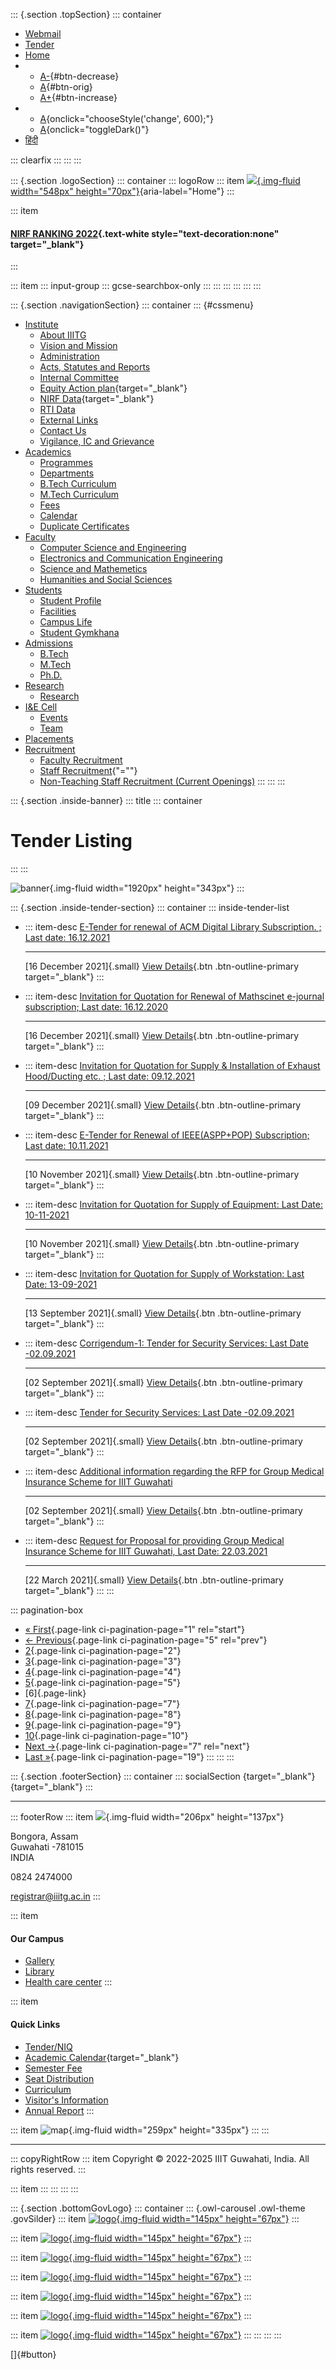 <div>

::: {.section .topSection}
::: container
-   [Webmail](mailto:registrar@iiitg.ac.in)
-   [Tender](https://www.iiitg.ac.in/tenderniq)
-   [Home](https://www.iiitg.ac.in/)
-   -   [A-](javascript:void(0)){#btn-decrease}
    -   [A](javascript:void(0)){#btn-orig}
    -   [A+](javascript:void(0)){#btn-increase}
-   -   [A](javascript:void(0)){onclick="chooseStyle('change', 600);"}
    -   [A](javascript:void(0)){onclick="toggleDark()"}
-   [हिंदी](https://www.iiitg.ac.in/hindi)

::: clearfix
:::
:::
:::

::: {.section .logoSection}
::: container
::: logoRow
::: item
[![](https://www.iiitg.ac.in/uploads/2023/08/01/7cb707d8dc0de4a798b10636d76db56c.png){.img-fluid
width="548px"
height="70px"}](https://www.iiitg.ac.in/){aria-label="Home"}
:::

::: item
#### [NIRF RANKING 2022](https://www.iiitg.ac.in/nirf-ranking-2022.html){.text-white style="text-decoration:none" target="_blank"}
:::

::: item
::: input-group
::: gcse-searchbox-only
:::
:::
:::
:::
:::
:::

::: {.section .navigationSection}
::: container
::: {#cssmenu}
-   [Institute](https://www.iiitg.ac.in/institute)
    -   [About IIITG](https://www.iiitg.ac.in/about-iiitg)
    -   [Vision and
        Mission](https://www.iiitg.ac.in/vission-and-mission)
    -   [Administration](https://www.iiitg.ac.in/administration)
    -   [Acts, Statutes and
        Reports](https://www.iiitg.ac.in/artsstatues-and-reports)
    -   [Internal Committee](https://www.iiitg.ac.in/internal-committee)
    -   [Equity Action
        plan](https://www.iiitg.ac.in/uploads/2023/03/13/IIITG__EAP_Dec20_March_21.pdf){target="_blank"}
    -   [NIRF
        Data](https://www.iiitg.ac.in/uploads/2023/03/13/NIRF_2023.pdf){target="_blank"}
    -   [RTI Data](https://www.iiitg.ac.in/rti-data)
    -   [External Links](https://www.iiitg.ac.in/external-links)
    -   [Contact Us](https://www.iiitg.ac.in/contact-us)
    -   [Vigilance, IC and
        Grievance](https://www.iiitg.ac.in/vigilance-ic-and-grievance-1)
-   [Academics](https://www.iiitg.ac.in/academic)
    -   [Programmes](https://www.iiitg.ac.in/programmes)
    -   [Departments](https://www.iiitg.ac.in/department)
    -   [B.Tech Curriculum](https://www.iiitg.ac.in/btech-curriculum)
    -   [M.Tech Curriculum](https://www.iiitg.ac.in/mtech-curriculum)
    -   [Fees](https://www.iiitg.ac.in/fees)
    -   [Calendar](https://www.iiitg.ac.in/calendar)
    -   [Duplicate
        Certificates](https://www.iiitg.ac.in/duplicate-certificates)
-   [Faculty](https://www.iiitg.ac.in/faculty)
    -   [Computer Science and
        Engineering](https://www.iiitg.ac.in/computer-science-and-engineering)
    -   [Electronics and Communication
        Engineering](https://www.iiitg.ac.in/electronics-and-communication-engineering)
    -   [Science and
        Mathemetics](https://www.iiitg.ac.in/science-and-mathemetics)
    -   [Humanities and Social
        Sciences](https://www.iiitg.ac.in/humanities-and-social-science)
-   [Students](https://www.iiitg.ac.in/student)
    -   [Student Profile](https://www.iiitg.ac.in/student-profile)
    -   [Facilities](https://www.iiitg.ac.in/facilities)
    -   [Campus Life](https://www.iiitg.ac.in/campus-life)
    -   [Student Gymkhana](https://www.iiitg.ac.in/student-gymkhana)
-   [Admissions](https://www.iiitg.ac.in/admissions)
    -   [B.Tech](https://www.iiitg.ac.in/btech)
    -   [M.Tech](https://www.iiitg.ac.in/mtech)
    -   [Ph.D.](https://www.iiitg.ac.in/phd)
-   [Research](https://www.iiitg.ac.in/research)
    -   [Research](https://www.iiitg.ac.in/research-1)
-   [I&E Cell](https://www.iiitg.ac.in/ecell)
    -   [Events](https://www.iiitg.ac.in/ecell/events)
    -   [Team](https://www.iiitg.ac.in/ecell/team)
-   [Placements](https://www.iiitg.ac.in/placements)
-   [Recruitment](https://www.iiitg.ac.in/recruitment-1)
    -   [Faculty
        Recruitment](https://www.iiitg.ac.in/recruitment/faculty/login.html)
    -   [Staff Recruitment](javascript:void(0)){\"=""}
    -   [Non-Teaching Staff Recruitment (Current
        Openings)](https://www.iiitg.ac.in/recruitment-of-junior-assistant-non-teaching)
:::
:::
:::

</div>

::: {.section .inside-banner}
::: title
::: container
# Tender Listing
:::
:::

![banner](https://www.iiitg.ac.in/design/front/assets/images/about-banner.jpg){.img-fluid
width="1920px" height="343px"}
:::

::: {.section .inside-tender-section}
::: container
::: inside-tender-list
-   ::: item-desc
    [E-Tender for renewal of ACM Digital Library Subscription. ; Last
    date:
    16.12.2021](https://www.iiitg.ac.in//uploads/files/tender/ACM.pdf)

    ------------------------------------------------------------------------

    [16 December 2021]{.small}
    [View
    Details](https://www.iiitg.ac.in//uploads/files/tender/ACM.pdf){.btn
    .btn-outline-primary target="_blank"}
    :::

-   ::: item-desc
    [Invitation for Quotation for Renewal of Mathscinet e-journal
    subscription; Last date:
    16.12.2020](https://www.iiitg.ac.in/uploads/files/tender/181_IQ_Maths.pdf)

    ------------------------------------------------------------------------

    [16 December 2021]{.small}
    [View
    Details](https://www.iiitg.ac.in/uploads/files/tender/181_IQ_Maths.pdf){.btn
    .btn-outline-primary target="_blank"}
    :::

-   ::: item-desc
    [Invitation for Quotation for Supply & Installation of Exhaust
    Hood/Ducting etc. ; Last date:
    09.12.2021](https://www.iiitg.ac.in/uploads/2023/09/25/897a95aeef8ec94b85582e80af720941.pdf)

    ------------------------------------------------------------------------

    [09 December 2021]{.small}
    [View
    Details](https://www.iiitg.ac.in/uploads/2023/09/25/897a95aeef8ec94b85582e80af720941.pdf){.btn
    .btn-outline-primary target="_blank"}
    :::

-   ::: item-desc
    [E-Tender for Renewal of IEEE(ASPP+POP) Subscription; Last date:
    10.11.2021](https://www.iiitg.ac.in/uploads/files/tender/snp212_ieee.pdf)

    ------------------------------------------------------------------------

    [10 November 2021]{.small}
    [View
    Details](https://www.iiitg.ac.in/uploads/files/tender/snp212_ieee.pdf){.btn
    .btn-outline-primary target="_blank"}
    :::

-   ::: item-desc
    [Invitation for Quotation for Supply of Equipment: Last Date:
    10-11-2021](https://www.iiitg.ac.in/uploads/files/tender/IV_NIQ_.pdf)

    ------------------------------------------------------------------------

    [10 November 2021]{.small}
    [View
    Details](https://www.iiitg.ac.in/uploads/files/tender/IV_NIQ_.pdf){.btn
    .btn-outline-primary target="_blank"}
    :::

-   ::: item-desc
    [Invitation for Quotation for Supply of Workstation: Last Date:
    13-09-2021](https://www.iiitg.ac.in/uploads/files/tender/workstation.pdf)

    ------------------------------------------------------------------------

    [13 September 2021]{.small}
    [View
    Details](https://www.iiitg.ac.in/uploads/files/tender/workstation.pdf){.btn
    .btn-outline-primary target="_blank"}
    :::

-   ::: item-desc
    [Corrigendum-1: Tender for Security Services: Last Date
    -02.09.2021](https://www.iiitg.ac.in/uploads/files/tender/corrigendum.pdf)

    ------------------------------------------------------------------------

    [02 September 2021]{.small}
    [View
    Details](https://www.iiitg.ac.in/uploads/files/tender/corrigendum.pdf){.btn
    .btn-outline-primary target="_blank"}
    :::

-   ::: item-desc
    [Tender for Security Services: Last Date
    -02.09.2021](https://www.iiitg.ac.in/uploads/files/tender/Security_Services_2021.pdf)

    ------------------------------------------------------------------------

    [02 September 2021]{.small}
    [View
    Details](https://www.iiitg.ac.in/uploads/files/tender/Security_Services_2021.pdf){.btn
    .btn-outline-primary target="_blank"}
    :::

-   ::: item-desc
    [Additional information regarding the RFP for Group Medical
    Insurance Scheme for IIIT
    Guwahati](https://www.iiitg.ac.in/uploads/files/tender/RfpEmp.pdf)

    ------------------------------------------------------------------------

    [02 September 2021]{.small}
    [View
    Details](https://www.iiitg.ac.in/uploads/files/tender/RfpEmp.pdf){.btn
    .btn-outline-primary target="_blank"}
    :::

-   ::: item-desc
    [Request for Proposal for providing Group Medical Insurance Scheme
    for IIIT Guwahati, Last Date:
    22.03.2021](https://www.iiitg.ac.in/uploads/files/tender/RFP_Insur21.pdf)

    ------------------------------------------------------------------------

    [22 March 2021]{.small}
    [View
    Details](https://www.iiitg.ac.in/uploads/files/tender/RFP_Insur21.pdf){.btn
    .btn-outline-primary target="_blank"}
    :::
:::

::: pagination-box
-   [« First](?per_page=1){.page-link ci-pagination-page="1"
    rel="start"}
-   [←
    Previous](https://www.iiitg.ac.in/tenderniq?per_page=5){.page-link
    ci-pagination-page="5" rel="prev"}
-   [2](https://www.iiitg.ac.in/tenderniq?per_page=2){.page-link
    ci-pagination-page="2"}
-   [3](https://www.iiitg.ac.in/tenderniq?per_page=3){.page-link
    ci-pagination-page="3"}
-   [4](https://www.iiitg.ac.in/tenderniq?per_page=4){.page-link
    ci-pagination-page="4"}
-   [5](https://www.iiitg.ac.in/tenderniq?per_page=5){.page-link
    ci-pagination-page="5"}
-   [6]{.page-link}
-   [7](https://www.iiitg.ac.in/tenderniq?per_page=7){.page-link
    ci-pagination-page="7"}
-   [8](https://www.iiitg.ac.in/tenderniq?per_page=8){.page-link
    ci-pagination-page="8"}
-   [9](https://www.iiitg.ac.in/tenderniq?per_page=9){.page-link
    ci-pagination-page="9"}
-   [10](https://www.iiitg.ac.in/tenderniq?per_page=10){.page-link
    ci-pagination-page="10"}
-   [Next →](https://www.iiitg.ac.in/tenderniq?per_page=7){.page-link
    ci-pagination-page="7" rel="next"}
-   [Last »](https://www.iiitg.ac.in/tenderniq?per_page=19){.page-link
    ci-pagination-page="19"}
:::
:::
:::

::: {.section .footerSection}
::: container
::: socialSection
[](https://www.facebook.com/iiitghy){target="_blank"}
[](https://twitter.com/IIITGhy){target="_blank"}
:::

------------------------------------------------------------------------

::: footerRow
::: item
![](https://www.iiitg.ac.in/uploads/2023/02/09/f26af917c40013d6cbfffd1d0ed49bd2.png){.img-fluid
width="206px" height="137px"}

Bongora, Assam\
Guwahati -781015\
INDIA

0824 2474000

registrar@iiitg.ac.in
:::

::: item
#### Our Campus

-   [Gallery](https://www.iiitg.ac.in/gallery)
-   [Library](https://www.iiitg.ac.in/library)
-   [Health care center](https://www.iiitg.ac.in/health-care-center)
:::

::: item
#### Quick Links

-   [Tender/NIQ](https://www.iiitg.ac.in/tenderniq)
-   [Academic
    Calendar](https://www.iiitg.ac.in/uploads/2023/12/11/c8ab816d128bc62b8c9433de2799259e.docx){target="_blank"}
-   [Semester Fee](https://www.iiitg.ac.in/semester-fee)
-   [Seat Distribution](https://www.iiitg.ac.in/seat-distribution)
-   [Curriculum](https://www.iiitg.ac.in/curriculum)
-   [Visitor\'s
    Information](https://www.iiitg.ac.in/visitors-information)
-   [Annual Report](https://www.iiitg.ac.in/annual-report)
:::

::: item
![map](https://www.iiitg.ac.in/uploads/2023/02/09/24db3e5cdc60a4214e37a6c221ded906.png){.img-fluid
width="259px" height="335px"}
:::
:::

------------------------------------------------------------------------

::: copyRightRow
::: item
Copyright © 2022-2025 IIIT Guwahati, India. All rights reserved.
:::

::: item
:::
:::
:::
:::

::: {.section .bottomGovLogo}
::: container
::: {.owl-carousel .owl-theme .govSilder}
::: item
[![logo](https://www.iiitg.ac.in/uploads/2023/05/04/f9b2197fdb91bff006dba6b7b83e3a28.webp){.img-fluid
width="145px" height="67px"}](https://www.makeinindia.com/)
:::

::: item
[![logo](https://www.iiitg.ac.in/uploads/2023/05/04/75609af1d3b016d9b786e2bdf5108812.webp){.img-fluid
width="145px" height="67px"}](https://www.mygov.in/)
:::

::: item
[![logo](https://www.iiitg.ac.in/uploads/2023/05/04/8fb52b79dd49450a190f0ca4b383faa5.webp){.img-fluid
width="145px" height="67px"}](#)
:::

::: item
[![logo](https://www.iiitg.ac.in/uploads/2023/05/04/f3ddbbb436945799e403ed672077a750.webp){.img-fluid
width="145px" height="67px"}](https://data.gov.in/)
:::

::: item
[![logo](https://www.iiitg.ac.in/uploads/2023/05/04/13ef941600938e269eaf1c91f3b12a36.webp){.img-fluid
width="145px" height="67px"}](https://www.india.gov.in/)
:::

::: item
[![logo](https://www.iiitg.ac.in/uploads/2023/05/04/9d834cdad1904a46227b72ce68bf99f3.webp){.img-fluid
width="145px"
height="67px"}](https://swachhbharatmission.gov.in/sbmcms/index.htm)
:::

::: item
[![logo](https://www.iiitg.ac.in/uploads/2023/05/04/be8706ffa86c461ee91fd82b356240e3.webp){.img-fluid
width="145px" height="67px"}](https://dsel.education.gov.in/150-years)
:::
:::
:::
:::

[]{#button}
